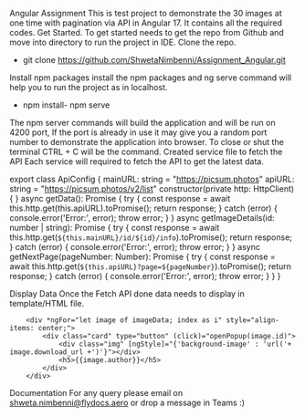 Angular Assignment
This is test project to demonstrate the 30 images at one time with pagination via API in Angular 17. It contains all the required codes.
Get Started.
To get started needs to get the repo from Github and move into directory to run the project in IDE.
Clone the repo.
 
- git clone https://github.com/ShwetaNimbenni/Assignment_Angular.git
 
Install npm packages
install the npm packages and ng serve command will help you to run the project as in localhost.
 
- npm install- npm serve
 
The npm server commands will build the application and will be run on 4200 port, If the port is already in use it may give you a random port number to demonstrate the application into browser.
To close or shut the terminal CTRL + C will be the command.
Created service file to fetch the API
Each service will required to fetch the API to get the latest data.
 
export class ApiConfig {
  mainURL: string = "https://picsum.photos"
  apiURL: string = "https://picsum.photos/v2/list"
  constructor(private http: HttpClient) { }
  async getData(): Promise<any> {
    try {
      const response = await this.http.get<any>(this.apiURL).toPromise();
      return response;
    } catch (error) {
      console.error('Error:', error);
      throw error;
    }
  }
  async getImageDetails(id: number | string): Promise<any> {
    try {
      const response = await this.http.get<any>(`${this.mainURL}/id/${id}/info`).toPromise();
      return response;
    } catch (error) {
      console.error('Error:', error);
      throw error;
    }
  }
  async getNextPage(pageNumber: Number): Promise<any> {
    try {
      const response = await this.http.get<any>(`${this.apiURL}?page=${pageNumber}`).toPromise();
      return response;
    } catch (error) {
      console.error('Error:', error);
      throw error;
    }
  }
}
 
Display Data
Once the Fetch API done data needs to display in template/HTML file.
 
        <div *ngFor="let image of imageData; index as i" style="align-items: center;">
            <div class="card" type="button" (click)="openPopup(image.id)">
                <div class="img" [ngStyle]="{'background-image' : 'url('+ image.download_url +')'}"></div>
                <h5>{{image.author}}</h5>
            </div>
        </div>
 
Documentation
For any query please email on shweta.nimbenni@flydocs.aero or drop a message in Teams :)
